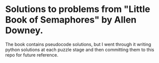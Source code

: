 # Solutions to problems from "Little Book of Semaphores" by Allen Downey.

The book contains pseudocode solutions, but I went through it writing python solutions at each puzzle stage and then committing them to this repo for future reference.
